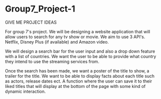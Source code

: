 # Group7_Project-1

GIVE ME PROJECT IDEAS


For group 7's project. We will be designing a website application that will allow users to search for any tv show or movie. We aim to use 3 API's. Netflix, Disney Plus (if available) and Amazon video.

We will design a search bar for the user input and also a drop down feature with a list of countries. We want the user to be able to provide what country they intend to use the streaming services from.

Once the search has been made, we want a poster of the title to show, a trailer for the title. We want to be able to display facts about each title such as actors, release dates ect. A function where the user can save it to their liked titles that will display at the bottom of the page with some kind of dynamic interaction.
